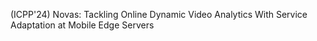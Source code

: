 (ICPP'24) Novas: Tackling Online Dynamic Video Analytics With Service Adaptation at Mobile Edge Servers
